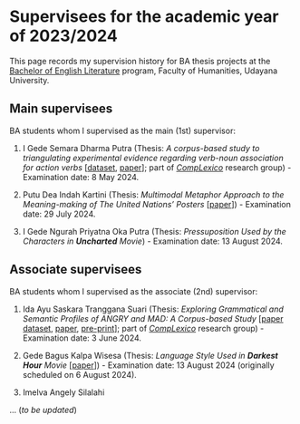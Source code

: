 # Supervisees for the academic year of 2023/2024

This page records my supervision history for BA thesis projects at the [Bachelor of English Literature](https://sasing.unud.ac.id/) program, Faculty of Humanities, Udayana University.

## Main supervisees

BA students whom I supervised as the main (1st) supervisor:

1.  I Gede Semara Dharma Putra (Thesis: *A corpus-based study to triangulating experimental evidence regarding verb-noun association for action verbs* [[dataset](https://doi.org/10.5281/zenodo.11123592), [paper](https://journal.universitasbumigora.ac.id/index.php/humanitatis/article/view/3580)]; part of [*CompLexico*](https://github.com/complexico) research group) - Examination date: 8 May 2024.

2.  Putu Dea Indah Kartini (Thesis: *Multimodal Metaphor Approach to the Meaning-making of The United Nations’ Posters* [[paper](https://journal-nusantara.com/index.php/J-CEKI/article/view/4281)]) - Examination date: 29 July 2024.

3.  I Gede Ngurah Priyatna Oka Putra (Thesis: *Pressuposition Used by the Characters in **Uncharted** Movie*) - Examination date: 13 August 2024.

## Associate supervisees

BA students whom I supervised as the associate (2nd) supervisor:

1.  Ida Ayu Saskara Tranggana Suari (Thesis: *Exploring Grammatical and Semantic Profiles of ANGRY and MAD: A Corpus-based Study* [[paper dataset](https://doi.org/10.5281/zenodo.11108458), [paper](https://ejournal-fkip.unisi.ac.id/eji/article/view/2749), [pre-print](https://doi.org/10.6084/m9.figshare.25749681)]; part of [*CompLexico*](https://github.com/complexico) research group) - Examination date: 3 June 2024.
2.  Gede Bagus Kalpa Wisesa (Thesis: *Language Style Used in **Darkest Hour** Movie* [[paper](https://journal-nusantara.com/index.php/JIM/article/view/4405)]) - Examination date: 13 August 2024 (originally scheduled on 6 August 2024).

3. Imelva Angely Silalahi

... (*to be updated*)

